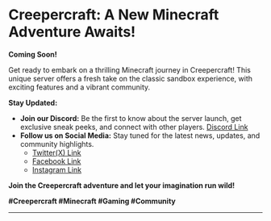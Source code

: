 # Creepercraft: A New Minecraft Adventure Awaits!

**Coming Soon!**

Get ready to embark on a thrilling Minecraft journey in Creepercraft! This unique server offers a fresh take on the classic sandbox experience, with exciting features and a vibrant community.

**Stay Updated:**

* **Join our Discord:** Be the first to know about the server launch, get exclusive sneak peeks, and connect with other players. [Discord Link](https://dc.gg/hub)
* **Follow us on Social Media:** Stay tuned for the latest news, updates, and community highlights. 
    * [Twitter(X) Link](https://x.com/creepercraftfun)
    * [Facebook Link](https://fb.com/creepercraft)
    * [Instagram Link](https://instagram.com/creepercraftnet)

**Join the Creepercraft adventure and let your imagination run wild!**

**#Creepercraft #Minecraft #Gaming #Community**

---
